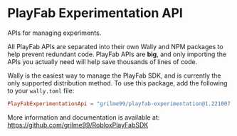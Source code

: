 # PlayFab Experimentation API

APIs for managing experiments.

All PlayFab APIs are separated into their own Wally and NPM packages to help prevent redundant code.
PlayFab APIs are **big**, and only importing the APIs you actually need will help save thousands of lines of code.

Wally is the easiest way to manage the PlayFab SDK, and is currently the only supported distribution method.
To use this package, add the following to your `wally.toml` file:

```toml
PlayFabExperimentationApi = "grilme99/playfab-experimentation@1.221007.2"
```

More information and documentation is available at:
https://github.com/grilme99/RobloxPlayFabSDK
